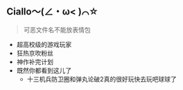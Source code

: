 ## Ciallo～(∠・ω< )⌒☆
> 可恶文件名不能放表情包

* 超高校级的游戏玩家
* 狂热京吹粉丝
* 神作补完计划
* 既然你都看到这儿了 
    * 十三机兵防卫圈和弹丸论破2真的很好玩快去玩吧球球了
    